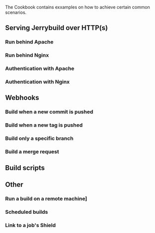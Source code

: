 The Cookbook contains exxamples on how to achieve certain common scenarios.

## Serving Jerrybuild over HTTP(s)

### Run behind Apache

### Run behind Nginx

### Authentication with Apache

### Authentication with Nginx

## Webhooks

### Build when a new commit is pushed

### Build when a new tag is pushed

### Build only a specific branch

### Build a merge request

## Build scripts

## Other

### Run a build on a remote machine]

### Scheduled builds

### Link to a job's Shield

